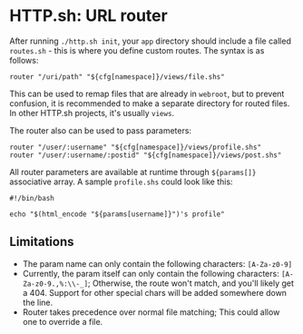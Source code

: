 # HTTP.sh: URL router

After running `./http.sh init`, your `app` directory should include a file called `routes.sh` - this
is where you define custom routes. The syntax is as follows:

```
router "/uri/path" "${cfg[namespace]}/views/file.shs"
```

This can be used to remap files that are already in `webroot`, but to prevent confusion, it is
recommended to make a separate directory for routed files. In other HTTP.sh projects, it's usually
`views`.

The router also can be used to pass parameters:

```
router "/user/:username" "${cfg[namespace]}/views/profile.shs"
router "/user/:username/:postid" "${cfg[namespace]}/views/post.shs"
```

All router parameters are available at runtime through `${params[]}` associative array.
A sample `profile.shs` could look like this:

```
#!/bin/bash

echo "$(html_encode "${params[username]}")'s profile"
```

## Limitations

- The param name can only contain the following characters: `[A-Za-z0-9]`
- Currently, the param itself can only contain the following characters: `[A-Za-z0-9.,%:\\-_]`;
  Otherwise, the route won't match, and you'll likely get a 404. Support for other special chars
  will be added somewhere down the line.
- Router takes precedence over normal file matching; This could allow one to override a file.

